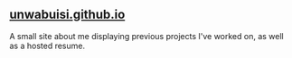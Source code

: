 ## [unwabuisi.github.io](unwabuisi.github.io)
A small site about me displaying previous projects I've worked on, as well as a
hosted resume.
